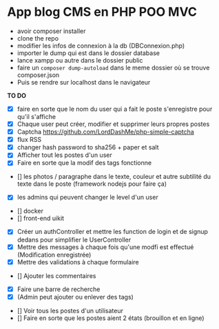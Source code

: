 # App blog CMS en PHP POO MVC

- avoir composer installer
- clone the repo
- modifier les infos de connexion à la db (DBConnexion.php)
- importer le dump qui est dans le dossier database
- lance xampp ou autre dans le dossier public
- faire un `composer dump-autoload` dans le meme dossier où se trouve composer.json
- Puis se rendre sur localhost dans le navigateur



**TO DO**
- [x] faire en sorte que le nom du user qui a fait le poste s'enregistre pour qu'il s'affiche
- [x] Chaque user peut créer, modifier et supprimer leurs propres postes
- [x] Captcha https://github.com/LordDashMe/php-simple-captcha
- [x] flux RSS
- [x] changer hash password to sha256 + paper et salt
- [x] Afficher tout les postes d'un user
- [x] Faire en sorte que la modif des tags fonctionne
- [] les photos / paragraphe dans le texte, couleur et autre subtilité du texte dans le poste (framework nodejs pour faire ça)
- [x] les admins qui peuvent changer le level d'un user
- [] docker
- [] front-end uikit
- [x] Créer un authController et mettre les function de login et de signup dedans pour simplifier le UserController
- [x] Mettre des messages à chaque fois qu'une modfi est effectué (Modification enregistrée)
- [x] Mettre des validations à chaque formulaire
- [] Ajouter les commentaires
- [x] Faire une barre de recherche
- [x] (Admin peut ajouter ou enlever des tags)
- [] Voir tous les postes d'un utilisateur
- [] Faire en sorte que les postes aient 2 états (brouillon et en ligne)
